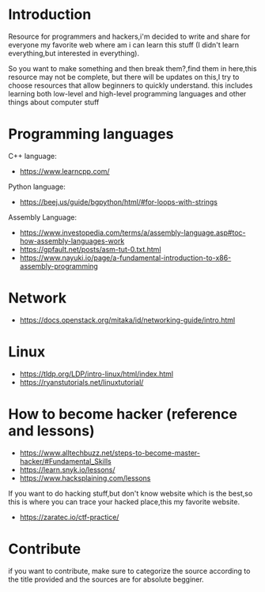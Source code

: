 # Introduction
Resource for programmers and hackers,i'm decided to write and share for everyone my favorite web where am i can learn this stuff (I didn't learn everything,but interested in everything).

So you want to make something and then break them?,find them in here,this resource may not be complete, but there will be updates on this,I try to choose resources that allow beginners to quickly understand.
this includes learning both low-level and high-level programming languages and other things about computer stuff

# Programming languages

C++ language:
- https://www.learncpp.com/

Python language:
- https://beej.us/guide/bgpython/html/#for-loops-with-strings

Assembly Language:
- https://www.investopedia.com/terms/a/assembly-language.asp#toc-how-assembly-languages-work
- https://gpfault.net/posts/asm-tut-0.txt.html
- https://www.nayuki.io/page/a-fundamental-introduction-to-x86-assembly-programming


# Network
- https://docs.openstack.org/mitaka/id/networking-guide/intro.html

# Linux
- https://tldp.org/LDP/intro-linux/html/index.html
- https://ryanstutorials.net/linuxtutorial/


# How to become hacker (reference and lessons)
- https://www.alltechbuzz.net/steps-to-become-master-hacker/#Fundamental_Skills
- https://learn.snyk.io/lessons/
- https://www.hacksplaining.com/lessons

 If you want to do hacking stuff,but don't know website which is the best,so this is where you can trace your hacked place,this my favorite website.
- https://zaratec.io/ctf-practice/

# Contribute
if you want to contribute, make sure to categorize the source according to the title provided and the sources are for absolute begginer.
